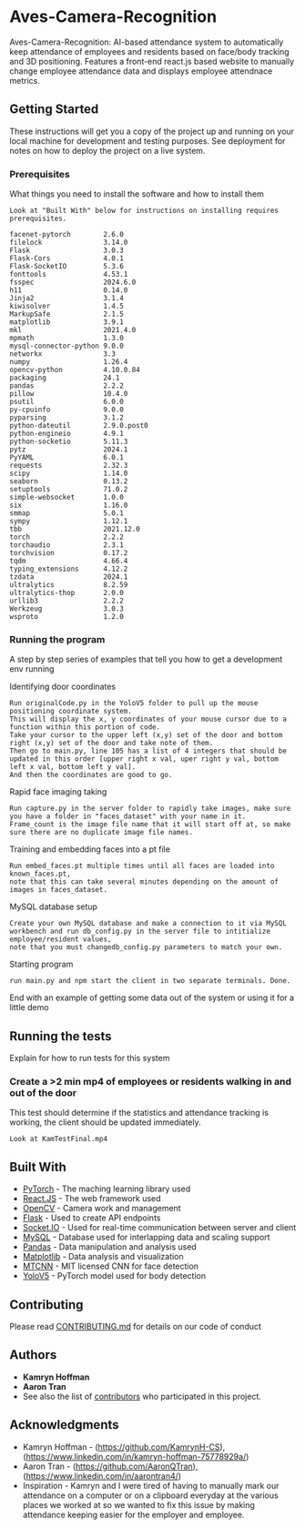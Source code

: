 # Aves-Camera-Recognition

Aves-Camera-Recognition: AI-based attendance system to automatically keep attendance of employees and residents based on face/body tracking and 3D positioning. Features a front-end react.js based website to manually change employee attendance data and displays employee 
attendnace metrics. 

## Getting Started

These instructions will get you a copy of the project up and running on your local machine for development and testing purposes. See deployment for notes on how to deploy the project on a live system.

### Prerequisites

What things you need to install the software and how to install them

```
Look at "Built With" below for instructions on installing requires prerequisites.

facenet-pytorch        2.6.0
filelock               3.14.0
Flask                  3.0.3
Flask-Cors             4.0.1
Flask-SocketIO         5.3.6
fonttools              4.53.1
fsspec                 2024.6.0
h11                    0.14.0
Jinja2                 3.1.4
kiwisolver             1.4.5
MarkupSafe             2.1.5
matplotlib             3.9.1
mkl                    2021.4.0
mpmath                 1.3.0
mysql-connector-python 9.0.0
networkx               3.3
numpy                  1.26.4
opencv-python          4.10.0.84
packaging              24.1
pandas                 2.2.2
pillow                 10.4.0
psutil                 6.0.0
py-cpuinfo             9.0.0
pyparsing              3.1.2
python-dateutil        2.9.0.post0
python-engineio        4.9.1
python-socketio        5.11.3
pytz                   2024.1
PyYAML                 6.0.1
requests               2.32.3
scipy                  1.14.0
seaborn                0.13.2
setuptools             71.0.2
simple-websocket       1.0.0
six                    1.16.0
smmap                  5.0.1
sympy                  1.12.1
tbb                    2021.12.0
torch                  2.2.2
torchaudio             2.3.1
torchvision            0.17.2
tqdm                   4.66.4
typing_extensions      4.12.2
tzdata                 2024.1
ultralytics            8.2.59
ultralytics-thop       2.0.0
urllib3                2.2.2
Werkzeug               3.0.3
wsproto                1.2.0
```

### Running the program

A step by step series of examples that tell you how to get a development env running

Identifying door coordinates

```
Run originalCode.py in the YoloV5 folder to pull up the mouse positioning coordinate system.
This will display the x, y coordinates of your mouse cursor due to a function within this portion of code.
Take your cursor to the upper left (x,y) set of the door and bottom right (x,y) set of the door and take note of them.
Then go to main.py, line 105 has a list of 4 integers that should be updated in this order [upper right x val, uper right y val, bottom left x val, bottom left y val].
And then the coordinates are good to go.
```

Rapid face imaging taking

```
Run capture.py in the server folder to rapidly take images, make sure you have a folder in "faces_dataset" with your name in it.
Frame_count is the image file name that it will start off at, so make sure there are no duplicate image file names. 
```

Training and embedding faces into a pt file

```
Run embed_faces.pt multiple times until all faces are loaded into known_faces.pt,
note that this can take several minutes depending on the amount of images in faces_dataset.
```

MySQL database setup

```
Create your own MySQL database and make a connection to it via MySQL workbench and run db_config.py in the server file to intitialize employee/resident values,
note that you must changedb_config.py parameters to match your own.
```

Starting program

```
run main.py and npm start the client in two separate terminals. Done.
```

End with an example of getting some data out of the system or using it for a little demo

## Running the tests

Explain for how to run tests for this system

### Create a >2 min mp4 of employees or residents walking in and out of the door

This test should determine if the statistics and attendance tracking is working, the client should be updated immediately.

```
Look at KamTestFinal.mp4
```

## Built With

* [PyTorch](https://pytorch.org/docs/stable/index.html) - The maching learning library used
* [React.JS](https://react.dev/) - The web framework used
* [OpenCV](https://opencv.org/releases/) - Camera work and management 
* [Flask](https://flask.palletsprojects.com/en/3.0.x/) - Used to create API endpoints
* [Socket.IO](https://socket.io/) - Used for real-time communication between server and client
* [MySQL](https://dev.mysql.com/doc/) - Database used for interlapping data and scaling support
* [Pandas](https://pandas.pydata.org/) - Data manipulation and analysis used
* [Matplotlib](https://matplotlib.org/) - Data analysis and visualization
* [MTCNN](https://github.com/ipazc/mtcnn) - MIT licensed CNN for face detection
* [YoloV5](https://pytorch.org/hub/ultralytics_yolov5/) - PyTorch model used for body detection
  
## Contributing

Please read [CONTRIBUTING.md](https://github.com/AaronQTran/Aves-Camera-Recognition/blob/main/CONTRIBUTING.md) for details on our code of conduct

## Authors

* **Kamryn Hoffman** 
* **Aaron Tran** 
* See also the list of [contributors](https://github.com/AaronQTran/Aves-Camera-Recognition/graphs/contributors) who participated in this project.

## Acknowledgments

* Kamryn Hoffman - (https://github.com/KamrynH-CS), (https://www.linkedin.com/in/kamryn-hoffman-75778929a/)
* Aaron Tran - (https://github.com/AaronQTran), (https://www.linkedin.com/in/aarontran4/)
* Inspiration - Kamryn and I were tired of having to manually mark our attendance on a computer or on a clipboard everyday at the various places we worked at so we wanted to fix this issue by making attendance keeping easier for the employer and employee. 
